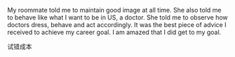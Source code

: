 My roommate told me to maintain good image at all time.  She also told me to behave like what I want to be in US, a doctor.  She told me to observe how doctors dress, behave and act accordingly.  It was the best piece of advice I received to achieve my career goal.  I am amazed that I did get to my goal.

试错成本